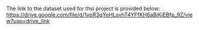 The link to the dataset used for thsi project is provided below:
https://drive.google.com/file/d/1vpR3qYoHLsvhT4YFfKH6aBjKiEBfp_9Z/view?usp=drive_link  
